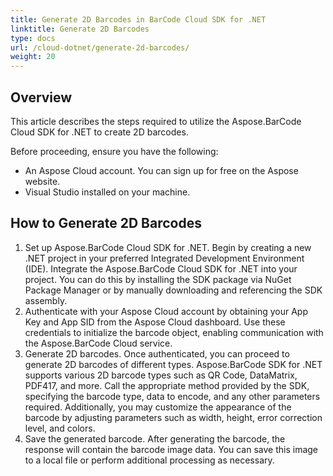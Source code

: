 ```yaml
---
title: Generate 2D Barcodes in BarCode Cloud SDK for .NET
linktitle: Generate 2D Barcodes
type: docs
url: /cloud-dotnet/generate-2d-barcodes/
weight: 20
---
```


## **Overview**

This article describes the steps required to utilize the Aspose.BarCode Cloud SDK for .NET to create 2D barcodes.

Before proceeding, ensure you have the following:

- An Aspose Cloud account. You can sign up for free on the Aspose website.
- Visual Studio installed on your machine.


## **How to Generate 2D Barcodes**

1. Set up Aspose.BarCode Cloud SDK for .NET. Begin by creating a new .NET project in your preferred Integrated Development Environment (IDE). Integrate the Aspose.BarCode Cloud SDK for .NET into your project. You can do this by installing the SDK package via NuGet Package Manager or by manually downloading and referencing the SDK assembly.
2. Authenticate with your Aspose Cloud account by obtaining your App Key and App SID from the Aspose Cloud dashboard. Use these credentials to initialize the barcode object, enabling communication with the Aspose.BarCode Cloud service.
3. Generate 2D barcodes. Once authenticated, you can proceed to generate 2D barcodes of different types. Aspose.BarCode SDK for .NET supports various 2D barcode types such as QR Code, DataMatrix, PDF417, and more. Call the appropriate method provided by the SDK, specifying the barcode type, data to encode, and any other parameters required. Additionally, you may customize the appearance of the barcode by adjusting parameters such as width, height, error correction level, and colors.
4. Save the generated barcode. After generating the barcode, the response will contain the barcode image data. You can save this image to a local file or perform additional processing as necessary. 